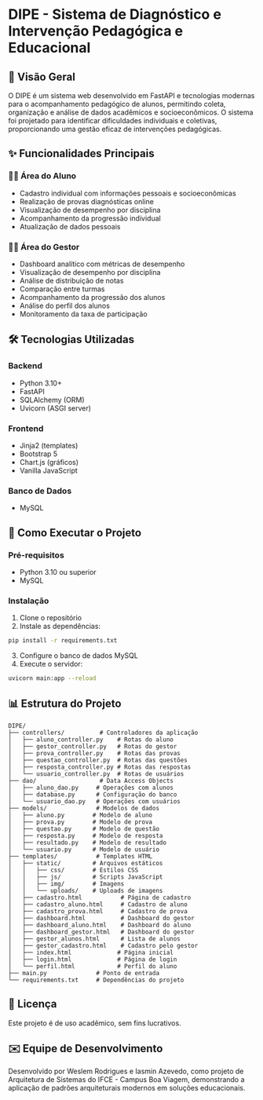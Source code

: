 # DIPE - Sistema de Diagnóstico e Intervenção Pedagógica e Educacional

## 📌 Visão Geral
O DIPE é um sistema web desenvolvido em FastAPI e tecnologias modernas para o acompanhamento pedagógico de alunos, permitindo coleta, organização e análise de dados acadêmicos e socioeconômicos. O sistema foi projetado para identificar dificuldades individuais e coletivas, proporcionando uma gestão eficaz de intervenções pedagógicas.

## ✨ Funcionalidades Principais

### 👨‍🎓 Área do Aluno
- Cadastro individual com informações pessoais e socioeconômicas
- Realização de provas diagnósticas online
- Visualização de desempenho por disciplina
- Acompanhamento da progressão individual
- Atualização de dados pessoais

### 👨‍🏫 Área do Gestor
- Dashboard analítico com métricas de desempenho
- Visualização de desempenho por disciplina
- Análise de distribuição de notas
- Comparação entre turmas
- Acompanhamento da progressão dos alunos
- Análise do perfil dos alunos
- Monitoramento da taxa de participação

## 🛠 Tecnologias Utilizadas

### Backend
- Python 3.10+
- FastAPI
- SQLAlchemy (ORM)
- Uvicorn (ASGI server)

### Frontend
- Jinja2 (templates)
- Bootstrap 5
- Chart.js (gráficos)
- Vanilla JavaScript

### Banco de Dados
- MySQL

## 🚀 Como Executar o Projeto

### Pré-requisitos
- Python 3.10 ou superior
- MySQL

### Instalação
1. Clone o repositório
2. Instale as dependências:
```bash
pip install -r requirements.txt
```
3. Configure o banco de dados MySQL
4. Execute o servidor:
```bash
uvicorn main:app --reload
```

## 📊 Estrutura do Projeto
```
DIPE/
├── controllers/          # Controladores da aplicação
│   ├── aluno_controller.py    # Rotas do aluno
│   ├── gestor_controller.py   # Rotas do gestor
│   ├── prova_controller.py    # Rotas das provas
│   ├── questao_controller.py  # Rotas das questões
│   ├── resposta_controller.py # Rotas das respostas
│   └── usuario_controller.py  # Rotas de usuários
├── dao/                  # Data Access Objects
│   ├── aluno_dao.py     # Operações com alunos
│   ├── database.py      # Configuração do banco
│   └── usuario_dao.py   # Operações com usuários
├── models/              # Modelos de dados
│   ├── aluno.py        # Modelo de aluno
│   ├── prova.py        # Modelo de prova
│   ├── questao.py      # Modelo de questão
│   ├── resposta.py     # Modelo de resposta
│   ├── resultado.py    # Modelo de resultado
│   └── usuario.py      # Modelo de usuário
├── templates/           # Templates HTML
│   ├── static/         # Arquivos estáticos
│   │   ├── css/        # Estilos CSS
│   │   ├── js/         # Scripts JavaScript
│   │   ├── img/        # Imagens
│   │   └── uploads/    # Uploads de imagens
│   ├── cadastro.html           # Página de cadastro
│   ├── cadastro_aluno.html     # Cadastro de aluno
│   ├── cadastro_prova.html     # Cadastro de prova
│   ├── dashboard.html          # Dashboard do gestor
│   ├── dashboard_aluno.html    # Dashboard do aluno
│   ├── dashboard_gestor.html   # Dashboard do gestor
│   ├── gestor_alunos.html      # Lista de alunos
│   ├── gestor_cadastro.html    # Cadastro pelo gestor
│   ├── index.html             # Página inicial
│   ├── login.html             # Página de login
│   └── perfil.html            # Perfil do aluno
├── main.py              # Ponto de entrada
└── requirements.txt     # Dependências do projeto
```

## 📄 Licença
Este projeto é de uso acadêmico, sem fins lucrativos.

## ✉️ Equipe de Desenvolvimento
Desenvolvido por Weslem Rodrigues e Iasmin Azevedo, como projeto de Arquitetura de Sistemas do IFCE - Campus Boa Viagem, demonstrando a aplicação de padrões arquiteturais modernos em soluções educacionais.
